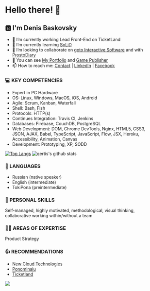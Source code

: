 # Hello there! 👋

## 🅱️ I'm Denis Baskovsky 

- 🔭 I’m currently working Lead Front-End on TicketLand
- 🌱 I’m currently learning [SoLiD](https://t.me/turbostate)
- 👯 I’m looking to collaborate on [goto Interactive Software](https://gotointeractive.com/) and with [ProstoDiary](https://prosto-diary.gotointeractive.com/)
- 💼 You can see [My Portfolio](https://portfolio.baskovsky.ru) and [Game Publisher](https://play.google.com/store/apps/developer?id=goto+Interactive+Software)
- 📫 How to reach me: [Contact](https://baskovsky.ru/feedback/) | [LinkedIn](https://linkedin.com/in/baskovsky) | [Facebook](https://www.facebook.com/baskovsky.ru)

### 💻 KEY COMPETENCIES 
- Expert in PC Hardware 
- OS: Linux, Windows, MacOS, iOS, Android 
- Agile: Scrum, Kanban, Waterfall 
- Shell: Bash, Fish
- Protocols: HTTP(s)
- Continues Integration: Travis CI, Jenkins
- Databases: Firebase, CouchDB, PostgreSQL
- Web Development: DOM, Chrome DevTools, Nginx, HTML5, CSS3, JSON, AJAX, Babel, TypeScript, JavaScript, Flow, JSX, Heroku, Accessibility, Animation, Canvas 
- Development: Prototyping, XP, SODD

[![Top Langs](https://github-readme-stats.vercel.app/api/top-langs/?username=qertis&theme=radical)](https://github.com/qertis)
![qertis's github stats](https://github-readme-stats.vercel.app/api/?username=qertis&show_icons=false&theme=radical)


### 👅 LANGUAGES 
- Russian (native speaker) 
- English (intermediate) 
- TokiPona (preintermediate)

### 🥷 PERSONAL SKILLS 
Self-managed, highly motivated, methodological, visual thinking, collaborative working within/without a team 

### 👨‍💻 AREAS OF EXPERTISE 
Product Strategy 

### 👍 RECOMMENDATIONS 
- [New Cloud Technologies](https://baskovsky.ru/2017/06/рекомендательное-письмо-new-cloud-technologies/)
- [Ponominalu](https://baskovsky.ru/2021/01/рекомендательное-письмо-ponominalu/)
- [Ticketland](https://baskovsky.ru/2021/02/рекомендательное-письмо-ticketland/)

![](https://komarev.com/ghpvc/?username=qertis)
